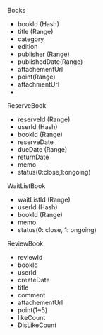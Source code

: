Books
 - bookId (Hash)
 - title (Range)
 - category
 - edition
 - publisher (Range)
 - publishedDate(Range)
 - attachementUrl
 - point(Range)
 - attachmentUrl
 - 
ReserveBook
 - reserveId (Range)
 - userId (Hash)
 - bookId  (Range)
 - reserveDate
 - dueDate (Range)
 - returnDate
 - memo
 - status(0:close,1:ongoing)

WaitListBook
- waitListId (Range)
- userId (Hash)
- bookId (Range)
- memo
- status(0: close, 1: ongoing)

ReviewBook
- reviewId
- bookId
- userId
- createDate
- title
- comment
- attachementUrl
- point(1~5)
- likeCount
- DisLikeCount